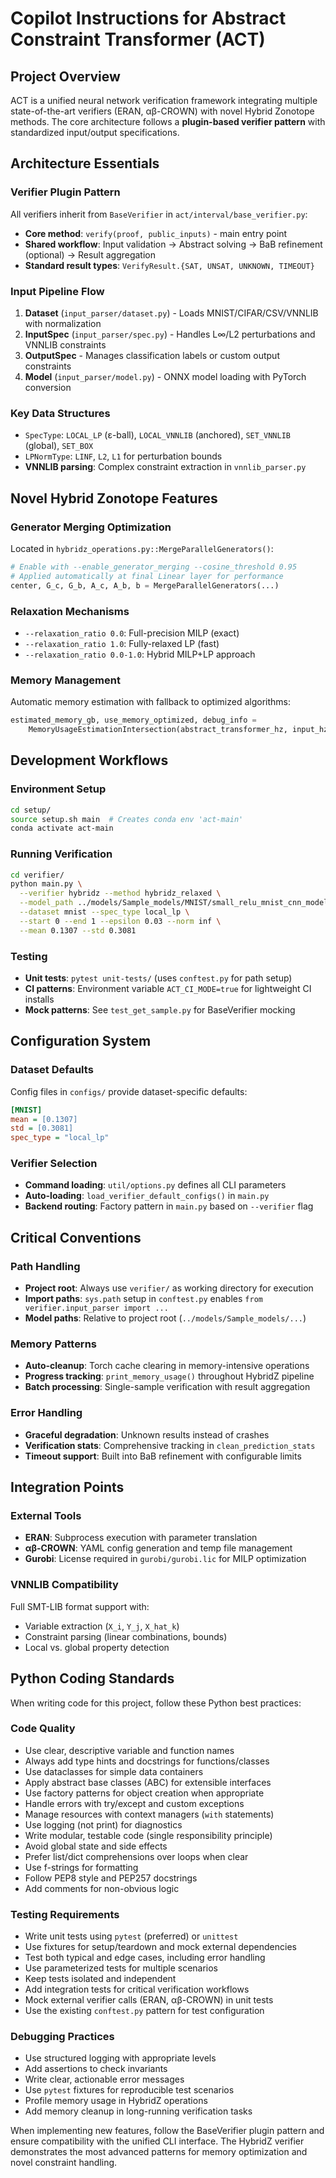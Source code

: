# Copilot Instructions for Abstract Constraint Transformer (ACT)

## Project Overview
ACT is a unified neural network verification framework integrating multiple state-of-the-art verifiers (ERAN, αβ-CROWN) with novel Hybrid Zonotope methods. The core architecture follows a **plugin-based verifier pattern** with standardized input/output specifications.

## Architecture Essentials

### Verifier Plugin Pattern
All verifiers inherit from `BaseVerifier` in `act/interval/base_verifier.py`:
- **Core method**: `verify(proof, public_inputs)` - main entry point
- **Shared workflow**: Input validation → Abstract solving → BaB refinement (optional) → Result aggregation
- **Standard result types**: `VerifyResult.{SAT, UNSAT, UNKNOWN, TIMEOUT}`

### Input Pipeline Flow
1. **Dataset** (`input_parser/dataset.py`) - Loads MNIST/CIFAR/CSV/VNNLIB with normalization
2. **InputSpec** (`input_parser/spec.py`) - Handles L∞/L2 perturbations and VNNLIB constraints  
3. **OutputSpec** - Manages classification labels or custom output constraints
4. **Model** (`input_parser/model.py`) - ONNX model loading with PyTorch conversion

### Key Data Structures
- `SpecType`: `LOCAL_LP` (ε-ball), `LOCAL_VNNLIB` (anchored), `SET_VNNLIB` (global), `SET_BOX`
- `LPNormType`: `LINF`, `L2`, `L1` for perturbation bounds
- **VNNLIB parsing**: Complex constraint extraction in `vnnlib_parser.py`

## Novel Hybrid Zonotope Features

### Generator Merging Optimization
Located in `hybridz_operations.py::MergeParallelGenerators()`:
```python
# Enable with --enable_generator_merging --cosine_threshold 0.95
# Applied automatically at final Linear layer for performance
center, G_c, G_b, A_c, A_b, b = MergeParallelGenerators(...)
```

### Relaxation Mechanisms
- `--relaxation_ratio 0.0`: Full-precision MILP (exact)
- `--relaxation_ratio 1.0`: Fully-relaxed LP (fast) 
- `--relaxation_ratio 0.0-1.0`: Hybrid MILP+LP approach

### Memory Management
Automatic memory estimation with fallback to optimized algorithms:
```python
estimated_memory_gb, use_memory_optimized, debug_info = 
    MemoryUsageEstimationIntersection(abstract_transformer_hz, input_hz)
```

## Development Workflows

### Environment Setup
```bash
cd setup/
source setup.sh main  # Creates conda env 'act-main'
conda activate act-main
```

### Running Verification
```bash
cd verifier/
python main.py \
  --verifier hybridz --method hybridz_relaxed \
  --model_path ../models/Sample_models/MNIST/small_relu_mnist_cnn_model_1.onnx \
  --dataset mnist --spec_type local_lp \
  --start 0 --end 1 --epsilon 0.03 --norm inf \
  --mean 0.1307 --std 0.3081
```

### Testing
- **Unit tests**: `pytest unit-tests/` (uses `conftest.py` for path setup)
- **CI patterns**: Environment variable `ACT_CI_MODE=true` for lightweight CI installs
- **Mock patterns**: See `test_get_sample.py` for BaseVerifier mocking

## Configuration System

### Dataset Defaults
Config files in `configs/` provide dataset-specific defaults:
```ini
[MNIST]
mean = [0.1307]
std = [0.3081]
spec_type = "local_lp"
```

### Verifier Selection
- **Command loading**: `util/options.py` defines all CLI parameters
- **Auto-loading**: `load_verifier_default_configs()` in `main.py`
- **Backend routing**: Factory pattern in `main.py` based on `--verifier` flag

## Critical Conventions

### Path Handling
- **Project root**: Always use `verifier/` as working directory for execution
- **Import paths**: `sys.path` setup in `conftest.py` enables `from verifier.input_parser import ...`
- **Model paths**: Relative to project root (`../models/Sample_models/...`)

### Memory Patterns
- **Auto-cleanup**: Torch cache clearing in memory-intensive operations
- **Progress tracking**: `print_memory_usage()` throughout HybridZ pipeline
- **Batch processing**: Single-sample verification with result aggregation

### Error Handling
- **Graceful degradation**: Unknown results instead of crashes
- **Verification stats**: Comprehensive tracking in `clean_prediction_stats`
- **Timeout support**: Built into BaB refinement with configurable limits

## Integration Points

### External Tools
- **ERAN**: Subprocess execution with parameter translation
- **αβ-CROWN**: YAML config generation and temp file management  
- **Gurobi**: License required in `gurobi/gurobi.lic` for MILP optimization

### VNNLIB Compatibility
Full SMT-LIB format support with:
- Variable extraction (`X_i`, `Y_j`, `X_hat_k`)
- Constraint parsing (linear combinations, bounds)
- Local vs. global property detection

## Python Coding Standards

When writing code for this project, follow these Python best practices:

### Code Quality
- Use clear, descriptive variable and function names
- Always add type hints and docstrings for functions/classes
- Use dataclasses for simple data containers
- Apply abstract base classes (ABC) for extensible interfaces
- Use factory patterns for object creation when appropriate
- Handle errors with try/except and custom exceptions
- Manage resources with context managers (`with` statements)
- Use logging (not print) for diagnostics
- Write modular, testable code (single responsibility principle)
- Avoid global state and side effects
- Prefer list/dict comprehensions over loops when clear
- Use f-strings for formatting
- Follow PEP8 style and PEP257 docstrings
- Add comments for non-obvious logic

### Testing Requirements
- Write unit tests using `pytest` (preferred) or `unittest`
- Use fixtures for setup/teardown and mock external dependencies
- Test both typical and edge cases, including error handling
- Use parameterized tests for multiple scenarios
- Keep tests isolated and independent
- Add integration tests for critical verification workflows
- Mock external verifier calls (ERAN, αβ-CROWN) in unit tests
- Use the existing `conftest.py` pattern for test configuration

### Debugging Practices
- Use structured logging with appropriate levels
- Add assertions to check invariants
- Write clear, actionable error messages
- Use `pytest` fixtures for reproducible test scenarios
- Profile memory usage in HybridZ operations
- Add memory cleanup in long-running verification tasks

When implementing new features, follow the BaseVerifier plugin pattern and ensure compatibility with the unified CLI interface. The HybridZ verifier demonstrates the most advanced patterns for memory optimization and novel constraint handling.